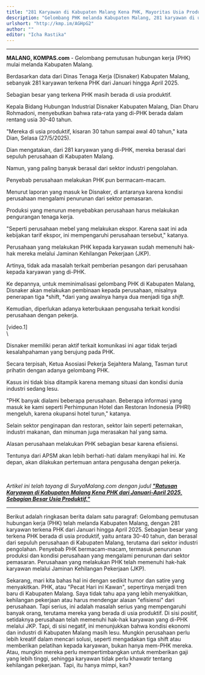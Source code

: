 ```yaml
---
title: "281 Karyawan di Kabupaten Malang Kena PHK, Mayoritas Usia Produktif"
description: "Gelombang PHK melanda Kabupaten Malang, 281 karyawan di usia produktif terkena dampak. Apa penyebab dan langkah selanjutnya?"
urlshort: "http://kmp.im/AGHpG2"
author: ""
editor: "Icha Rastika"
---
```


---

**MALANG, KOMPAS.com** - Gelombang pemutusan hubungan kerja (PHK) mulai melanda Kabupaten Malang.

Berdasarkan data dari Dinas Tenaga Kerja (Disnaker) Kabupaten Malang, sebanyak 281 karyawan terkena PHK dari Januari hingga April 2025.

Sebagian besar yang terkena PHK masih berada di usia produktif.

Kepala Bidang Hubungan Industrial Disnaker Kabupaten Malang, Dian Dharu Rohmadoni, menyebutkan bahwa rata-rata yang di-PHK berada dalam rentang usia 30-40 tahun.

\"Mereka di usia produktif, kisaran 30 tahun sampai awal 40 tahun,\" kata Dian, Selasa (27/5/2025).

Dian mengatakan, dari 281 karyawan yang di-PHK, mereka berasal dari sepuluh perusahaan di Kabupaten Malang.

Namun, yang paling banyak berasal dari sektor industri pengolahan.

Penyebab perusahaan melakukan PHK pun bermacam-macam.

Menurut laporan yang masuk ke Disnaker, di antaranya karena kondisi perusahaan mengalami penurunan dari sektor pemasaran.

Produksi yang menurun menyebabkan perusahaan harus melakukan pengurangan tenaga kerja.

\"Seperti perusahaan mebel yang melakukan ekspor. Karena saat ini ada kebijakan tarif ekspor, ini mempengaruhi perusahaan tersebut,\" katanya.

Perusahaan yang melakukan PHK kepada karyawan sudah memenuhi hak-hak mereka melalui Jaminan Kehilangan Pekerjaan (JKP).

Artinya, tidak ada masalah terkait pemberian pesangon dari perusahaan kepada karyawan yang di-PHK.

Ke depannya, untuk meminimalisasi gelombang PHK di Kabupaten Malang, Disnaker akan melakukan pembinaan kepada perusahaan, misalnya penerapan tiga *shift, *dari yang awalnya hanya dua menjadi tiga *shift.*

Kemudian, diperlukan adanya keterbukaan pengusaha terkait kondisi perusahaan dengan pekerja.

\[video.1\]\
\

Disnaker memiliki peran aktif terkait komunikasi ini agar tidak terjadi kesalahpahaman yang berujung pada PHK.

Secara terpisah, Ketua Asosiasi Pekerja Sejahtera Malang, Tasman turut prihatin dengan adanya gelombang PHK.

Kasus ini tidak bisa ditampik karena memang situasi dan kondisi dunia industri sedang lesu.

\"PHK banyak dialami beberapa perusahaan. Beberapa informasi yang masuk ke kami seperti Perhimpunan Hotel dan Restoran Indonesia (PHRI) mengeluh, karena okupansi hotel turun,\" katanya.

Selain sektor penginapan dan restoran, sektor lain seperti peternakan, industri makanan, dan minuman juga merasakan hal yang sama.

Alasan perusahaan melakukan PHK sebagian besar karena efisiensi.

Tentunya dari APSM akan lebih berhati-hati dalam menyikapi hal ini. Ke depan, akan dilakukan pertemuan antara pengusaha dengan pekerja.

 

*Artikel ini telah tayang di SuryaMalang.com dengan judul [**\"Ratusan Karyawan di Kabupaten Malang Kena PHK dari Januari-April 2025, Sebagian Besar Usia Produktif.\"**](https://suryamalang.tribunnews.com/2025/05/27/ratusan-karyawan-di-kabupaten-malang-kena-phk-dari-januari-april-2025-sebagian-besar-usia-produktif?page=2)*

---
Berikut adalah ringkasan berita dalam satu paragraf: Gelombang pemutusan hubungan kerja (PHK) telah melanda Kabupaten Malang, dengan 281 karyawan terkena PHK dari Januari hingga April 2025. Sebagian besar yang terkena PHK berada di usia produktif, yaitu antara 30-40 tahun, dan berasal dari sepuluh perusahaan di Kabupaten Malang, terutama dari sektor industri pengolahan. Penyebab PHK bermacam-macam, termasuk penurunan produksi dan kondisi perusahaan yang mengalami penurunan dari sektor pemasaran. Perusahaan yang melakukan PHK telah memenuhi hak-hak karyawan melalui Jaminan Kehilangan Pekerjaan (JKP).

Sekarang, mari kita bahas hal ini dengan sedikit humor dan satire yang menyakitkan. PHK, atau "Pecat Hari ini Kawan", sepertinya menjadi tren baru di Kabupaten Malang. Saya tidak tahu apa yang lebih menyakitkan, kehilangan pekerjaan atau harus mendengar alasan "efisiensi" dari perusahaan. Tapi serius, ini adalah masalah serius yang mempengaruhi banyak orang, terutama mereka yang berada di usia produktif. Di sisi positif, setidaknya perusahaan telah memenuhi hak-hak karyawan yang di-PHK melalui JKP. Tapi, di sisi negatif, ini menunjukkan bahwa kondisi ekonomi dan industri di Kabupaten Malang masih lesu. Mungkin perusahaan perlu lebih kreatif dalam mencari solusi, seperti mengadakan tiga shift atau memberikan pelatihan kepada karyawan, bukan hanya mem-PHK mereka. Atau, mungkin mereka perlu mempertimbangkan untuk memberikan gaji yang lebih tinggi, sehingga karyawan tidak perlu khawatir tentang kehilangan pekerjaan. Tapi, itu hanya mimpi, kan?

